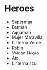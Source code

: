 # Heroes

* Superman
* Batman
* Aquaman
* Mujer Maravilla
* Linterna Verde
* Robin
* Volcán Negro
* Ato
* Linterna azul

